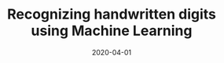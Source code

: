 ---
title: "Recognizing handwritten digits using Machine Learning"
cover: "./mnist-from-scratch-cover.jpg"
date: "2020-04-01"
tags:
    - python
    - machine-learning
    - numpy
    - QT5
    - MNIST
description: "A Machine Learning project which recognizes handwritten digits from the MNIST dataset with <b>97 % accuracy</b>. Written in Python using Numpy, completely from the ground up (no TensorFlow etc). Uses PyQT5 for a visual interface"
aim: "The aim of this project was implement a neural network from scratch to learn the fundamentals of machine learning. It also served as a learning opportunity for the GUI framework QT5"
github: "https://github.com/Latiang/hand-writing-recognition"
download: ""
authors: "William Sandström and Harald Bjurulf"
---